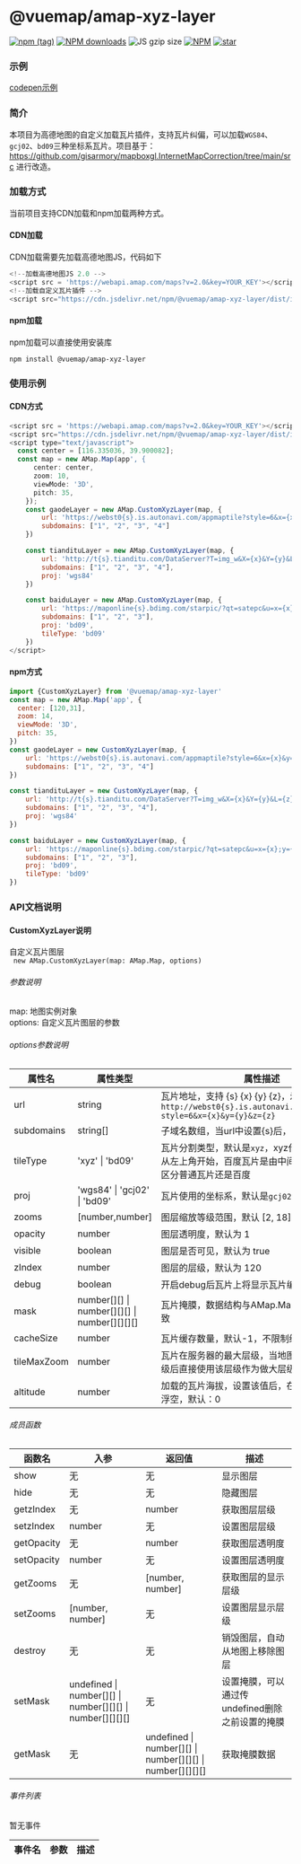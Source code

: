 # @vuemap/amap-xyz-layer
[![npm (tag)](https://img.shields.io/npm/v/@vuemap/amap-xyz-layer)](https://www.npmjs.org/package/@vuemap/amap-xyz-layer)
[![NPM downloads](http://img.shields.io/npm/dm/@vuemap/amap-xyz-layer.svg)](https://npmjs.org/package/@vuemap/amap-xyz-layer)
![JS gzip size](https://img.shields.io/bundlephobia/minzip/%40vuemap/amap-xyz-layer/latest)
[![NPM](https://img.shields.io/npm/l/@vuemap/amap-xyz-layer)](https://github.com/yangyanggu/amap-xyz-layer)
[![star](https://badgen.net/github/stars/yangyanggu/amap-xyz-layer)](https://github.com/yangyanggu/amap-xyz-layer)

### 示例
[codepen示例](https://codepen.io/yangyanggu/pen/vYQQwBO)

### 简介
本项目为高德地图的自定义加载瓦片插件，支持瓦片纠偏，可以加载`WGS84`、`gcj02`、`bd09`三种坐标系瓦片。项目基于：https://github.com/gisarmory/mapboxgl.InternetMapCorrection/tree/main/src 进行改造。


### 加载方式
当前项目支持CDN加载和npm加载两种方式。

#### CDN加载
CDN加载需要先加载高德地图JS，代码如下
```js
<!--加载高德地图JS 2.0 -->
<script src = 'https://webapi.amap.com/maps?v=2.0&key=YOUR_KEY'></script>
<!--加载自定义瓦片插件 -->
<script src="https://cdn.jsdelivr.net/npm/@vuemap/amap-xyz-layer/dist/index.js"></script>
```

#### npm加载
npm加载可以直接使用安装库
```shell
npm install @vuemap/amap-xyz-layer
```

### 使用示例

#### CDN方式
```js
<script src = 'https://webapi.amap.com/maps?v=2.0&key=YOUR_KEY'></script>
<script src="https://cdn.jsdelivr.net/npm/@vuemap/amap-xyz-layer/dist/index.js"></script>
<script type="text/javascript">
  const center = [116.335036, 39.900082];
  const map = new AMap.Map(app', {
      center: center,
      zoom: 10,
      viewMode: '3D',
      pitch: 35,
    });
    const gaodeLayer = new AMap.CustomXyzLayer(map, {
        url: 'https://webst0{s}.is.autonavi.com/appmaptile?style=6&x={x}&y={y}&z={z}',
        subdomains: ["1", "2", "3", "4"]
    })

    const tiandituLayer = new AMap.CustomXyzLayer(map, {
        url: 'http://t{s}.tianditu.com/DataServer?T=img_w&X={x}&Y={y}&L={z}&tk=xxxx',
        subdomains: ["1", "2", "3", "4"],
        proj: 'wgs84'
    })

    const baiduLayer = new AMap.CustomXyzLayer(map, {
        url: 'https://maponline{s}.bdimg.com/starpic/?qt=satepc&u=x={x};y={y};z={z};v=009;type=sate&fm=46',
        subdomains: ["1", "2", "3"],
        proj: 'bd09',
        tileType: 'bd09'
    })
</script>
```

#### npm方式
```js
import {CustomXyzLayer} from '@vuemap/amap-xyz-layer'
const map = new AMap.Map('app', {
  center: [120,31],
  zoom: 14,
  viewMode: '3D',
  pitch: 35,
})
const gaodeLayer = new CustomXyzLayer(map, {
    url: 'https://webst0{s}.is.autonavi.com/appmaptile?style=6&x={x}&y={y}&z={z}',
    subdomains: ["1", "2", "3", "4"]
})

const tiandituLayer = new CustomXyzLayer(map, {
    url: 'http://t{s}.tianditu.com/DataServer?T=img_w&X={x}&Y={y}&L={z}&tk=xxxx',
    subdomains: ["1", "2", "3", "4"],
    proj: 'wgs84'
})

const baiduLayer = new CustomXyzLayer(map, {
    url: 'https://maponline{s}.bdimg.com/starpic/?qt=satepc&u=x={x};y={y};z={z};v=009;type=sate&fm=46',
    subdomains: ["1", "2", "3"],
    proj: 'bd09',
    tileType: 'bd09'
})
```

### API文档说明

#### CustomXyzLayer说明
自定义瓦片图层<br/>
``  new AMap.CustomXyzLayer(map: AMap.Map, options)  ``<br/>
###### 参数说明
map: 地图实例对象<br/>
options: 自定义瓦片图层的参数 <br/>

###### options参数说明
| 属性名         | 属性类型                                           | 属性描述                                                                                               |
|-------------|------------------------------------------------|----------------------------------------------------------------------------------------------------|
| url         | string                                         | 瓦片地址，支持 {s} {x} {y} {z}，示例：`http://webst0{s}.is.autonavi.com/appmaptile?style=6&x={x}&y={y}&z={z}` |
| subdomains  | string[]                                       | 子域名数组，当url中设置{s}后，该属性必填                                                                            | 
| tileType    | 'xyz' \| 'bd09'                                | 瓦片分割类型，默认是`xyz`，xyz代表瓦片是编号是从左上角开始，百度瓦片是由中间开始，所以需要区分普通瓦片还是百度                                        |
| proj        | 'wgs84' \| 'gcj02' \| 'bd09'                   | 瓦片使用的坐标系，默认是`gcj02`                                                                                |
| zooms       | [number,number]                                | 图层缩放等级范围，默认 [2, 18]                                                                                |
| opacity     | number                                         | 图层透明度，默认为 1                                                                                        |
| visible     | boolean                                        | 图层是否可见，默认为 true                                                                                    |
| zIndex      | number                                         | 图层的层级，默认为 120                                                                                      | 
 | debug       | boolean                                        | 开启debug后瓦片上将显示瓦片编号                                                                                 |
| mask        | number[][] \| number[][][]   \| number[][][][] | 瓦片掩膜，数据结构与AMap.Map的mask参数一致                                                                        |
| cacheSize   | number                                         | 瓦片缓存数量，默认-1，不限制缓存瓦片数                                                                               |
| tileMaxZoom | number                                         | 瓦片在服务器的最大层级，当地图zoom超过该层级后直接使用该层级作为做大层级瓦片，默认18                                                      |
| altitude    | number                                         | 加载的瓦片海拔，设置该值后，在3D模式下瓦片将浮空，默认：0                                                                     |

###### 成员函数

| 函数名        | 入参                                                          | 返回值                                                         | 描述                           |
|------------|-------------------------------------------------------------|-------------------------------------------------------------|------------------------------|
| show       | 无                                                           | 无                                                           | 显示图层                         |
| hide       | 无                                                           | 无                                                           | 隐藏图层                         |
| getzIndex  | 无                                                           | number                                                      | 获取图层层级                       |
 | setzIndex  | number                                                      | 无                                                           | 设置图层层级                       |
| getOpacity | 无                                                           | number                                                      | 获取图层透明度                      | 
| setOpacity | number                                                      | 无                                                           | 设置图层透明度                      |
| getZooms   | 无                                                           | [number, number]                                            | 获取图层的显示层级                    |
| setZooms   | [number, number]                                            | 无                                                           | 设置图层显示层级                     |
| destroy    | 无                                                           | 无                                                           | 销毁图层，自动从地图上移除图层              |
| setMask    | undefined \| number[][] \| number[][][]   \| number[][][][] | 无                                                           | 设置掩膜，可以通过传undefined删除之前设置的掩膜 |
| getMask    | 无                                                           | undefined \| number[][] \| number[][][]   \| number[][][][] | 获取掩膜数据                       |
###### 事件列表
暂无事件

| 事件名 | 参数 | 描述 |
| ---- | ---- | ---- |

